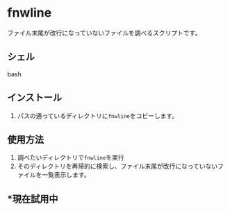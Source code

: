 # fnwline
ファイル末尾が改行になっていないファイルを調べるスクリプトです。

## シェル
bash

## インストール
1. パスの通っているディレクトリに``fnwline``をコピーします。

## 使用方法
1. 調べたいディレクトリで``fnwline``を実行
1. そのディレクトリを再帰的に検索し、ファイル末尾が改行になっていないファイルを一覧表示します。

## *現在試用中
